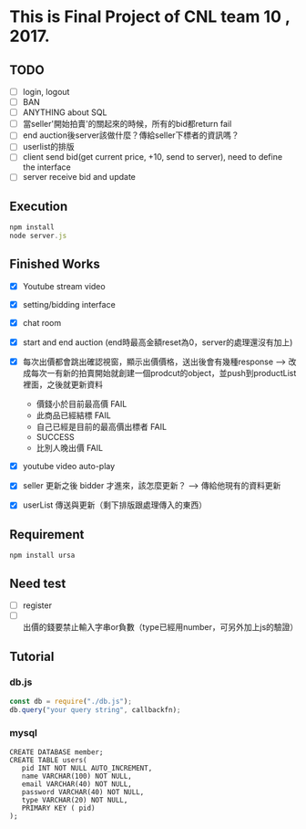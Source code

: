 # This is Final Project of CNL team 10 , 2017.

## TODO

- [ ] login, logout
- [ ] BAN
- [ ] ANYTHING about SQL
- [ ] 當seller'開始拍賣'的關起來的時候，所有的bid都return fail
- [ ] end auction後server該做什麼？傳給seller下標者的資訊嗎？
- [ ] userlist的排版
- [ ] client send bid(get current price, +10, send to server), need to define the interface
- [ ] server receive bid and update

## Execution

```javascript
npm install
node server.js
```
## Finished Works

- [x] Youtube stream video
- [x] setting/bidding interface
- [x] chat room
- [x] start and end auction (end時最高金額reset為0，server的處理還沒有加上)
- [x] 每次出價都會跳出確認視窗，顯示出價價格，送出後會有幾種response --> 改成每次一有新的拍賣開始就創建一個prodcut的object，並push到productList裡面，之後就更新資料

  - 價錢小於目前最高價 FAIL
  - 此商品已經結標 FAIL
  - 自己已經是目前的最高價出標者 FAIL
  - SUCCESS
  - 比別人晚出價 FAIL
  
- [x] youtube video auto-play
- [x] seller 更新之後 bidder 才進來，該怎麼更新？
--> 傳給他現有的資料更新
- [x] userList 傳送與更新（剩下排版跟處理傳入的東西）

## Requirement
```
npm install ursa
```
## Need test

- [ ] register
- [ ] 出價的錢要禁止輸入字串or負數（type已經用number，可另外加上js的驗證）

## Tutorial

### db.js

```javascript
const db = require("./db.js");
db.query("your query string", callbackfn);
```
### mysql 
```mysql
CREATE DATABASE member;
CREATE TABLE users(
   pid INT NOT NULL AUTO_INCREMENT,
   name VARCHAR(100) NOT NULL,
   email VARCHAR(40) NOT NULL,
   password VARCHAR(40) NOT NULL,
   type VARCHAR(20) NOT NULL,
   PRIMARY KEY ( pid)
);

